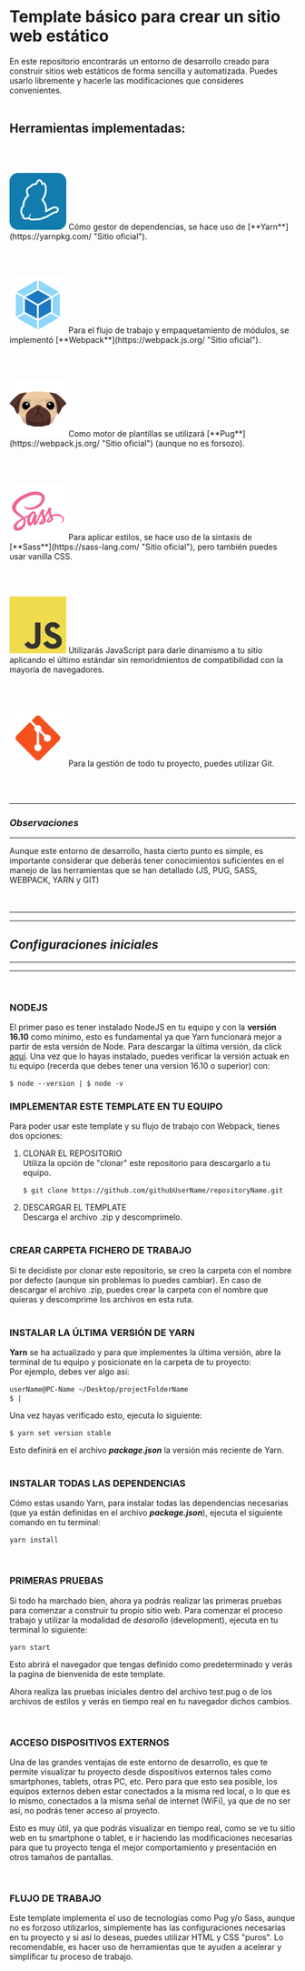# **Template básico para crear un sitio web estático**

En este repositorio encontrarás un entorno de desarrollo creado para construir sitios web estáticos de forma sencilla y automatizada. Puedes usarlo libremente y hacerle las modificaciones que consideres convenientes.<br><br>

## Herramientas implementadas:

<br><br>

<img src="src/images/yarn-icon.svg" width="100px">
Cómo gestor de dependencias, se hace uso de [**Yarn**](https://yarnpkg.com/ "Sitio oficial").

<br><br>

<img src="src/images/webpack-icon.svg" width="100px" style="margin: 0 auto">
Para el flujo de trabajo y empaquetamiento de módulos, se implementó [**Webpack**](https://webpack.js.org/ "Sitio oficial").

<br><br>

<img src="src/images/pugjs-icon.svg" width="100px">
Como motor de plantillas se utilizará [**Pug**](https://webpack.js.org/ "Sitio oficial") (aunque no es forsozo).

<br><br>

<img src="src/images/sass-icon.svg" width="100px">
Para aplicar estilos, se hace uso de la sintaxis de [**Sass**](https://sass-lang.com/ "Sitio oficial"), pero también puedes usar vanilla CSS.

<br><br>

<img src="src/images/javascript-icon.svg" width="100px">
Utilizarás JavaScript para darle dinamismo a tu sitio aplicando el último estándar sin remoridmientos de compatibilidad con la mayoría de navegadores.

<br><br>

<img src="src/images/git-icon.svg" width="100px">
Para la gestión de todo tu proyecto, puedes utilizar Git.

<br><br>

---
### ***Observaciones***
---

Aunque este entorno de desarrollo, hasta cierto punto es simple, es importante considerar que deberás tener conocimientos suficientes en el manejo de las herramientas que se han detallado (JS, PUG, SASS, WEBPACK, YARN y GIT)
<br><br><br>

---
---
## ***Configuraciones iniciales***
---
---
<br>

### **NODEJS**
El primer paso es tener instalado NodeJS en tu equipo y con la **versión 16.10** como mínimo, esto es fundamental ya que Yarn funcionará mejor a partir de esta versión de Node. Para descargar la última versión, da click [aquí](https://nodejs.org/ "Sitio oficial").
Una vez que lo hayas instalado, puedes verificar la versión actuak en tu equipo (recerda que debes tener una version 16.10 o superior) con:
```
$ node --version | $ node -v
```
### **IMPLEMENTAR ESTE TEMPLATE EN TU EQUIPO**
Para poder usar este template y su flujo de trabajo con Webpack, tienes dos opciones:
1. CLONAR EL REPOSITORIO<br>
   Utiliza la opción de "clonar" este repositorio para descargarlo a tu equipo.
	 ```
	 $ git clone https://github.com/githubUserName/repositoryName.git
	 ```
2. DESCARGAR EL TEMPLATE<br>
   Descarga el archivo .zip y descomprímelo.<br><br>

### **CREAR CARPETA FICHERO DE TRABAJO**
Si te decidiste por clonar este repositorio, se creo la carpeta con el nombre por defecto (aunque sin problemas lo puedes cambiar). En caso de descargar el archivo .zip, puedes crear la carpeta con el nombre que quieras y descomprime los archivos en esta ruta.<br><br>

### **INSTALAR LA ÚLTIMA VERSIÓN DE YARN**
**Yarn** se ha actualizado y para que implementes la última versión, abre la terminal de tu equipo y posicionate en la carpeta de tu proyecto:<br>
Por ejemplo, debes ver algo así:
```
userName@PC-Name ~/Desktop/projectFolderName
$ |
```
Una vez hayas verificado esto, ejecuta lo siguiente:

```
$ yarn set version stable
```
Esto definirá en el archivo ***package.json*** la versión más reciente de Yarn.<br><br>

### **INSTALAR TODAS LAS DEPENDENCIAS**
Cómo estas usando Yarn, para instalar todas las dependencias necesarias (que ya están definidas en el archivo ***package.json***), ejecuta el siguiente comando en tu terminal:
```
yarn install
```
<br>

### **PRIMERAS PRUEBAS**
Si todo ha marchado bien, ahora ya podrás realizar las primeras pruebas para comenzar a construir tu propio sitio web. Para comenzar el proceso trabajo y utilizar la modalidad de *desarollo* (development), ejecuta en tu terminal lo siguiente:
```
yarn start
```
Esto abrirá el navegador que tengas definido como predeterminado y verás la pagina de bienvenida de este template.

Ahora realiza las pruebas iniciales dentro del archivo test.pug o de los archivos de estilos y verás en tiempo real en tu navegador dichos cambios.

<br>

### **ACCESO DISPOSITIVOS EXTERNOS**
Una de las grandes ventajas de este entorno de desarrollo, es que te permite visualizar tu proyecto desde dispositivos externos tales como smartphones, tablets, otras PC, etc. Pero para que esto sea posible, los equipos externos deben estar conectados a la misma red local, o lo que es lo mismo, conectados a la misma señal de internet (WiFi), ya que de no ser así, no podrás tener acceso al proyecto.

Esto es muy útil, ya que podrás visualizar en tiempo real, como se ve tu sitio web en tu smartphone o tablet, e ir haciendo las modificaciones necesarias para que tu proyecto tenga el mejor comportamiento y presentación en otros tamaños de pantallas.

<br>

### **FLUJO DE TRABAJO**
Este template implementa el uso de tecnologías como Pug y/o Sass, aunque no es forzoso utilizarlos, simplemente has las configuraciones necesarias en tu proyecto y si así lo deseas, puedes utilizar HTML y CSS "puros". Lo recomendable, es hacer uso de herramientas que te ayuden a acelerar y simplificar tu proceso de trabajo.

